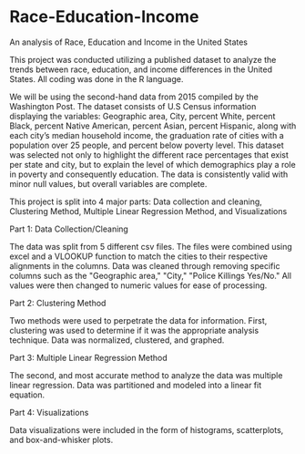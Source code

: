 # Race-Education-Income
An analysis of Race, Education and Income in the United States

This project was conducted utilizing a published dataset to analyze the trends between race, education, and income differences in the United States. All coding was done in the R language.

We will be using the second-hand data from 2015 compiled by the Washington Post. The dataset consists of U.S Census information displaying the variables: Geographic area, City, percent White, percent Black, percent Native American, percent Asian, percent Hispanic, along with each city’s median household income, the graduation rate of cities with a population over 25 people, and percent below poverty level. This dataset was selected not only to highlight the different race percentages that exist per state and city, but to explain the level of which demographics play a role in poverty and consequently education. The data is consistently valid with minor null values, but overall variables are complete.

This project is split into 4 major parts: Data collection and cleaning, Clustering Method, Multiple Linear Regression Method, and Visualizations





Part 1: Data Collection/Cleaning

The data was split from 5 different csv files. The files were combined using excel and a VLOOKUP function to match the cities to their respective alignments in the columns. Data was cleaned through removing specific columns such as the "Geographic area," "City," "Police Killings Yes/No." All values were then changed to numeric values for ease of processing.




Part 2: Clustering Method

Two methods were used to perpetrate the data for information. First, clustering was used to determine if it was the appropriate analysis technique. Data was normalized, clustered, and graphed.




Part 3: Multiple Linear Regression Method

The second, and most accurate method to analyze the data was multiple linear regression. Data was partitioned and modeled into a linear fit equation.




Part 4: Visualizations 

Data visualizations were included in the form of histograms, scatterplots, and box-and-whisker plots.
